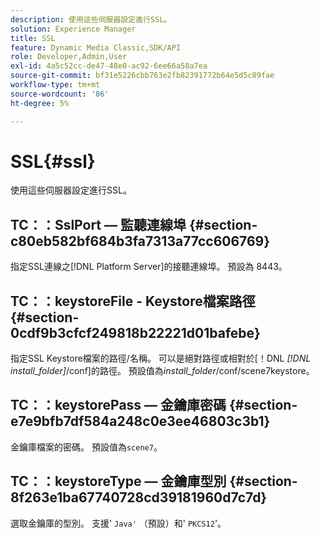```yaml
---
description: 使用這些伺服器設定進行SSL。
solution: Experience Manager
title: SSL
feature: Dynamic Media Classic,SDK/API
role: Developer,Admin,User
exl-id: 4a5c52cc-de47-48e0-ac92-6ee66a58a7ea
source-git-commit: bf31e5226cbb763e2fb82391772b64e5d5c89fae
workflow-type: tm+mt
source-wordcount: '86'
ht-degree: 5%

---
```


# SSL{#ssl}

使用這些伺服器設定進行SSL。

## TC：：SslPort — 監聽連線埠 {#section-c80eb582bf684b3fa7313a77cc606769}

指定SSL連線之[!DNL Platform Server]的接聽連線埠。 預設為 8443。

## TC：：keystoreFile - Keystore檔案路徑 {#section-0cdf9b3cfcf249818b22221d01bafebe}

指定SSL Keystore檔案的路徑/名稱。 可以是絕對路徑或相對於[！DNL *[!DNL install_folder]*/conf]的路徑。 預設值為&#x200B;*install_folder*/conf/scene7keystore。

## TC：：keystorePass — 金鑰庫密碼 {#section-e7e9bfb7df584a248c0e3ee46803c3b1}

金鑰庫檔案的密碼。 預設值為`scene7`。

## TC：：keystoreType — 金鑰庫型別 {#section-8f263e1ba67740728cd39181960d7c7d}

選取金鑰庫的型別。 支援&#39; `Java'` （預設）和&#39; `PKCS12`&#39;。
